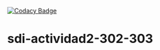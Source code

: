 [![Codacy Badge](https://api.codacy.com/project/badge/Grade/ce9a2627cf7b477e95b30191e7e94979)](https://www.codacy.com/manual/UO247346/sdi-actividad2-302-303?utm_source=github.com&amp;utm_medium=referral&amp;utm_content=UO247346/sdi-actividad2-302-303&amp;utm_campaign=Badge_Grade)
# sdi-actividad2-302-303
